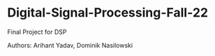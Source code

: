 # Digital-Signal-Processing-Fall-22
Final Project for DSP


Authors: Arihant Yadav, Dominik Nasilowski
